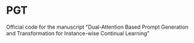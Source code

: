 # PGT
Official code for the manuscript "Dual-Attention Based Prompt Generation and Transformation for Instance-wise Continual Learning"
